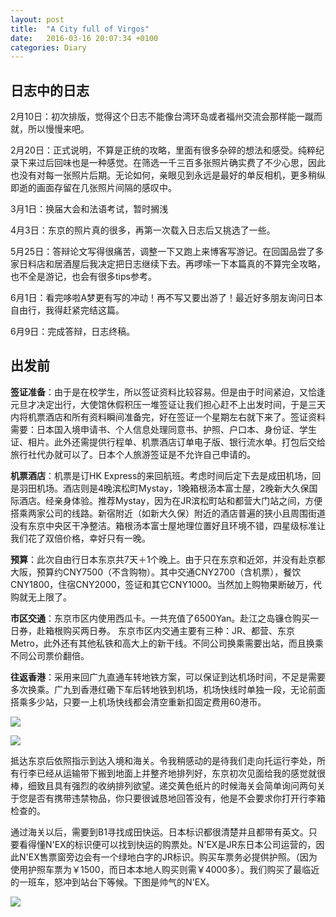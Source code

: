 ```yaml
---
layout: post
title:  "A City full of Virgos"
date:   2016-03-16 20:07:34 +0100
categories: Diary 
---
```


日志中的日志
---

2月10日：初次排版，觉得这个日志不能像台湾环岛或者福州交流会那样能一蹴而就，所以慢慢来吧。

2月20日：正式说明，不算是正统的攻略，里面有很多杂碎的想法和感受。纯粹纪录下来过后回味也是一种感觉。在筛选一千三百多张照片确实费了不少心思，因此也没有对每一张照片后期。无论如何，亲眼见到永远是最好的单反相机，更多稍纵即逝的画面存留在几张照片间隔的感叹中。

3月1日：换届大会和法语考试，暂时搁浅

4月3日：东京的照片真的很多，再第一次载入日志后又挑选了一些。

5月25日：答辩论文写得很痛苦，调整一下又跑上来博客写游记。在回国品尝了多家日料店和居酒屋后我决定把日志继续下去。再啰嗦一下本篇真的不算完全攻略，也不全是游记，也会有很多tips参考。

6月1日：看完哆啦A梦更有写的冲动！再不写又要出游了！最近好多朋友询问日本自由行，我得赶紧完结这篇。

6月9日：完成答辩，日志终稿。


出发前
---
**签证准备**：由于是在校学生，所以签证资料比较容易。但是由于时间紧迫，又恰逢元旦才决定出行，大使馆休假积压一堆签证让我们担心赶不上出发时间，于是三天内将机票酒店和所有资料瞬间准备完，好在签证一个星期左右就下来了。签证资料需要：日本国入境申请书、个人信息处理同意书、护照、户口本、身份证、学生证、相片。此外还需提供行程单、机票酒店订单电子版、银行流水单。打包后交给旅行社代办就可以了。日本个人旅游签证是不允许自己申请的。

**机票酒店**：机票是订HK Express的来回航班。考虑时间后定下去是成田机场，回是羽田机场。酒店则是4晚滨松町Mystay，1晚箱根汤本富士屋，2晚新大久保国际酒店。经亲身体验。推荐Mystay，因为在JR滨松町站和都营大门站之间，方便搭乘两家公司的线路。新宿附近（如新大久保）附近的酒店普遍的狭小且周围街道没有东京中央区干净整洁。箱根汤本富士屋地理位置好且环境不错，四星级标准让我们花了双倍价格，幸好只有一晚。

**预算**：此次自由行日本东京共7天＋1个晚上。由于只在东京和近郊，并没有赴京都大阪，预算约CNY7500（不含购物）。其中交通CNY2700（含机票），餐饮CNY1800，住宿CNY2000，签证和其它CNY1000。当然加上购物果断破万，代购就无上限了。

**市区交通**：东京市区内使用西瓜卡。一共充值了6500Yan。赴江之岛镰仓购买一日券，赴箱根购买两日券。
东京市区内交通主要有三种：JR、都营、东京Metro，此外还有其他私铁和高大上的新干线。不同公司换乘需要出站，而且换乘不同公司票价翻倍。

**往返香港**：采用来回广九直通车转地铁方案，可以保证到达机场时间，不足是需要多次换乘。广九到香港红磡下车后转地铁到机场，机场快线时单独一段，无论前面搭乘多少站，只要一上机场快线都会清空重新扣固定费用60港币。

![](http://img2.ph.126.net/l5WA3NzraGCuYSjsD6WWrw==/1171498853087593706.jpg)

![](http://img0.ph.126.net/SZbvdo69gslsFlr4v2TjuA==/6630561990349826319.jpg)

抵达东京后依照指示到达入境和海关。令我稍感动的是待我们走向托运行李处，所有行李已经从运输带下搬到地面上并整齐地排列好，东京初次见面给我的感觉就很棒，细致且具有强烈的收纳排列欲望。递交黄色纸片的时候海关会简单询问两句关于您是否有携带违禁物品，你只要很诚恳地回答没有，他是不会要求你打开行李箱检查的。

通过海关以后，需要到B1寻找成田快运。日本标识都很清楚并且都带有英文。只要看得懂N'EX的标识便可以找到快运的购票处。N'EX是JR东日本公司运营的，因此N'EX售票窗旁边会有一个绿地白字的JR标识。购买车票务必提供护照。（因为使用护照车票为￥1500，而日本本地人购买则需￥4000多）。我们购买了最临近的一班车，怒冲到站台下等候。下图是帅气的N'EX。


![](http://img2.ph.126.net/BQaoMYxRcvgdQiYFRPKAdg==/36591746990171138.jpg)

